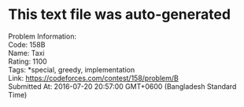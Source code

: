 # This text file was auto-generated  
  
Problem Information:  
Code: 158B  
Name: Taxi  
Rating: 1100  
Tags: *special, greedy, implementation  
Link: https://codeforces.com/contest/158/problem/B  
Submitted At: 2016-07-20 20:57:00 GMT+0600 (Bangladesh Standard Time)  
